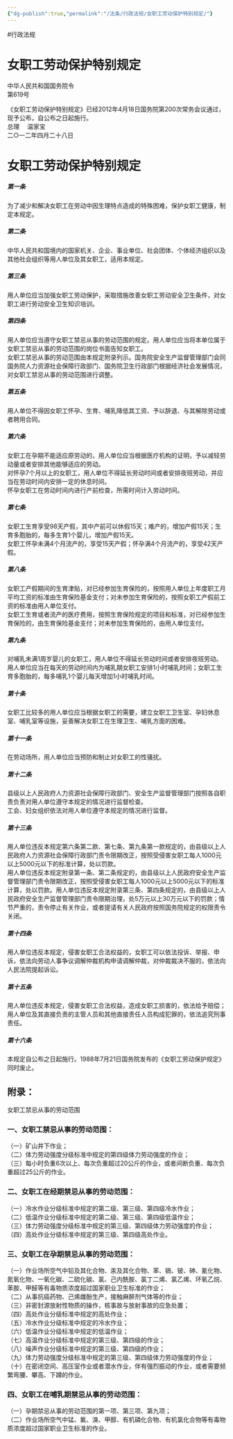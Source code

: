 ```yaml
---
{"dg-publish":true,"permalink":"/法条/行政法规/女职工劳动保护特别规定/"}
---
```


#行政法规 

# 女职工劳动保护特别规定

中华人民共和国国务院令  
第619号

《女职工劳动保护特别规定》已经2012年4月18日国务院第200次常务会议通过，现予公布，自公布之日起施行。  
总理 　温家宝  
二○一二年四月二十八日

# 女职工劳动保护特别规定

##### 第一条

为了减少和解决女职工在劳动中因生理特点造成的特殊困难，保护女职工健康，制定本规定。 

##### 第二条

中华人民共和国境内的国家机关、企业、事业单位、社会团体、个体经济组织以及其他社会组织等用人单位及其女职工，适用本规定。  

##### 第三条

用人单位应当加强女职工劳动保护，采取措施改善女职工劳动安全卫生条件，对女职工进行劳动安全卫生知识培训。 

##### 第四条

用人单位应当遵守女职工禁忌从事的劳动范围的规定。用人单位应当将本单位属于女职工禁忌从事的劳动范围的岗位书面告知女职工。  
女职工禁忌从事的劳动范围由本规定附录列示。国务院安全生产监督管理部门会同国务院人力资源社会保障行政部门、国务院卫生行政部门根据经济社会发展情况，对女职工禁忌从事的劳动范围进行调整。  

##### 第五条

用人单位不得因女职工怀孕、生育、哺乳降低其工资、予以辞退、与其解除劳动或者聘用合同。  

##### 第六条

女职工在孕期不能适应原劳动的，用人单位应当根据医疗机构的证明，予以减轻劳动量或者安排其他能够适应的劳动。  
对怀孕7个月以上的女职工，用人单位不得延长劳动时间或者安排夜班劳动，并应当在劳动时间内安排一定的休息时间。  
怀孕女职工在劳动时间内进行产前检查，所需时间计入劳动时间。  

##### 第七条

女职工生育享受98天产假，其中产前可以休假15天；难产的，增加产假15天；生育多胞胎的，每多生育1个婴儿，增加产假15天。  
女职工怀孕未满4个月流产的，享受15天产假；怀孕满4个月流产的，享受42天产假。  

##### 第八条

女职工产假期间的生育津贴，对已经参加生育保险的，按照用人单位上年度职工月平均工资的标准由生育保险基金支付；对未参加生育保险的，按照女职工产假前工资的标准由用人单位支付。  
女职工生育或者流产的医疗费用，按照生育保险规定的项目和标准，对已经参加生育保险的，由生育保险基金支付；对未参加生育保险的，由用人单位支付。  

##### 第九条

对哺乳未满1周岁婴儿的女职工，用人单位不得延长劳动时间或者安排夜班劳动。  
用人单位应当在每天的劳动时间内为哺乳期女职工安排1小时哺乳时间；女职工生育多胞胎的，每多哺乳1个婴儿每天增加1小时哺乳时间。  

##### 第十条

女职工比较多的用人单位应当根据女职工的需要，建立女职工卫生室、孕妇休息室、哺乳室等设施，妥善解决女职工在生理卫生、哺乳方面的困难。  

##### 第十一条

在劳动场所，用人单位应当预防和制止对女职工的性骚扰。

##### 第十二条

县级以上人民政府人力资源社会保障行政部门、安全生产监督管理部门按照各自职责负责对用人单位遵守本规定的情况进行监督检查。  
工会、妇女组织依法对用人单位遵守本规定的情况进行监督。  

##### 第十三条

用人单位违反本规定第六条第二款、第七条、第九条第一款规定的，由县级以上人民政府人力资源社会保障行政部门责令限期改正，按照受侵害女职工每人1000元以上5000元以下的标准计算，处以罚款。  
用人单位违反本规定附录第一条、第二条规定的，由县级以上人民政府安全生产监督管理部门责令限期改正，按照受侵害女职工每人1000元以上5000元以下的标准计算，处以罚款。用人单位违反本规定附录第三条、第四条规定的，由县级以上人民政府安全生产监督管理部门责令限期治理，处5万元以上30万元以下的罚款；情节严重的，责令停止有关作业，或者提请有关人民政府按照国务院规定的权限责令关闭。  

##### 第十四条

用人单位违反本规定，侵害女职工合法权益的，女职工可以依法投诉、举报、申诉，依法向劳动人事争议调解仲裁机构申请调解仲裁，对仲裁裁决不服的，依法向人民法院提起诉讼。  

##### 第十五条

用人单位违反本规定，侵害女职工合法权益，造成女职工损害的，依法给予赔偿；用人单位及其直接负责的主管人员和其他直接责任人员构成犯罪的，依法追究刑事责任。  

##### 第十六条

本规定自公布之日起施行。1988年7月21日国务院发布的《女职工劳动保护规定》同时废止。

## 附录：

女职工禁忌从事的劳动范围

### 一、女职工禁忌从事的劳动范围：
（一）矿山井下作业；  
（二）体力劳动强度分级标准中规定的第四级体力劳动强度的作业；  
（三）每小时负重6次以上、每次负重超过20公斤的作业，或者间断负重、每次负重超过25公斤的作业。  
### 二、女职工在经期禁忌从事的劳动范围：
（一）冷水作业分级标准中规定的第二级、第三级、第四级冷水作业；  
（二）低温作业分级标准中规定的第二级、第三级、第四级低温作业；  
（三）体力劳动强度分级标准中规定的第三级、第四级体力劳动强度的作业；  
（四）高处作业分级标准中规定的第三级、第四级高处作业。  
### 三、女职工在孕期禁忌从事的劳动范围：
（一）作业场所空气中铅及其化合物、汞及其化合物、苯、镉、铍、砷、氰化物、氮氧化物、一氧化碳、二硫化碳、氯、己内酰胺、氯丁二烯、氯乙烯、环氧乙烷、苯胺、甲醛等有毒物质浓度超过国家职业卫生标准的作业；  
（二）从事抗癌药物、己烯雌酚生产，接触麻醉剂气体等的作业；  
（三）非密封源放射性物质的操作，核事故与放射事故的应急处置；  
（四）高处作业分级标准中规定的高处作业；  
（五）冷水作业分级标准中规定的冷水作业；  
（六）低温作业分级标准中规定的低温作业；  
（七）高温作业分级标准中规定的第三级、第四级的作业；  
（八）噪声作业分级标准中规定的第三级、第四级的作业；  
（九）体力劳动强度分级标准中规定的第三级、第四级体力劳动强度的作业；  
（十）在密闭空间、高压室作业或者潜水作业，伴有强烈振动的作业，或者需要频繁弯腰、攀高、下蹲的作业。  
### 四、女职工在哺乳期禁忌从事的劳动范围：
（一）孕期禁忌从事的劳动范围的第一项、第三项、第九项；  
（二）作业场所空气中锰、氟、溴、甲醇、有机磷化合物、有机氯化合物等有毒物质浓度超过国家职业卫生标准的作业。